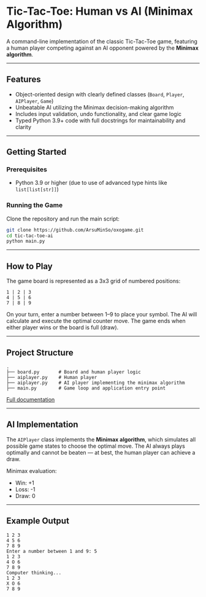 # Tic-Tac-Toe: Human vs AI (Minimax Algorithm)

A command-line implementation of the classic Tic-Tac-Toe game, featuring a human player competing against an AI opponent powered by the **Minimax algorithm**.

---

## Features

- Object-oriented design with clearly defined classes (`Board`, `Player`, `AIPlayer`, `Game`)
- Unbeatable AI utilizing the Minimax decision-making algorithm
- Includes input validation, undo functionality, and clear game logic
- Typed Python 3.9+ code with full docstrings for maintainability and clarity

---

## Getting Started

### Prerequisites

- Python 3.9 or higher (due to use of advanced type hints like `list[list[str]]`)

### Running the Game

Clone the repository and run the main script:

```bash
git clone https://github.com/ArsuMinSo/oxogame.git
cd tic-tac-toe-ai
python main.py
```

---

## How to Play

The game board is represented as a 3x3 grid of numbered positions:
```
1 | 2 | 3
4 | 5 | 6
7 | 8 | 9
```
On your turn, enter a number between 1–9 to place your symbol.
The AI will calculate and execute the optimal counter move.
The game ends when either player wins or the board is full (draw).

---

## Project Structure

```
.
├── board.py       # Board and human player logic
├── aiplayer.py    # Human player
├── aiplayer.py    # AI player implementing the minimax algorithm
├── main.py        # Game loop and application entry point
```

[Full documentation](https://github.com/ArsuMinSo/OXOgame/wiki/Tic‐Tac‐Toe-with-AI-(Minimax))

---

## AI Implementation

The `AIPlayer` class implements the **Minimax algorithm**, which simulates all possible game states to choose the optimal move. The AI always plays optimally and cannot be beaten — at best, the human player can achieve a draw.

Minimax evaluation:
- Win: +1  
- Loss: -1  
- Draw: 0

---

## Example Output

```
1 2 3
4 5 6
7 8 9
Enter a number between 1 and 9: 5
1 2 3
4 O 6
7 8 9
Computer thinking...
1 2 3
X O 6
7 8 9
```